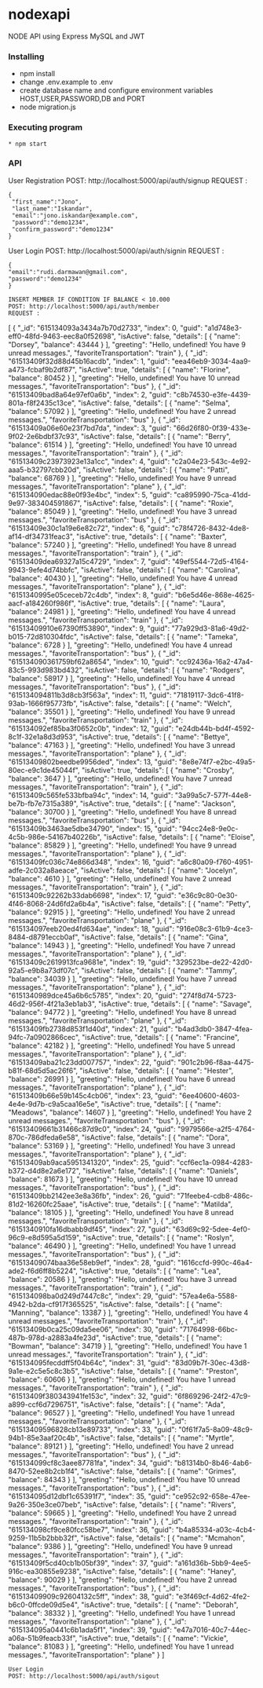 # nodexapi
NODE API using Express MySQL and JWT

### Installing

* npm install
* change .env.example to .env
* create database name and configure environment variables HOST,USER,PASSWORD,DB and PORT
* node migration.js

### Executing program
```
* npm start
```
### API
User Registration
POST: http://localhost:5000/api/auth/signup
REQUEST :
```
{
 "first_name":"Jono",
 "last_name":"Iskandar",
 "email":"jono.iskandar@example.com",
 "password":"demo1234",
 "confirm_password":"demo1234"
}
```
User Login
POST: http://localhost:5000/api/auth/signin
REQUEST :
```
{
"email":"rudi.darmawan@gmail.com",
"password":"demo1234"
}
```
```
INSERT MEMBER IF CONDITION IF BALANCE < 10.000
POST: http://localhost:5000/api/auth/member
REQUEST :
```
[
  {
    "_id": "615134093a3434a7b70d2733",
    "index": 0,
    "guid": "a1d748e3-eff0-48fd-9463-eec8a0f52698",
    "isActive": false,
    "details": [
      {
        "name": "Dorsey",
        "balance": 43444
      }
    ],
    "greeting": "Hello, undefined! You have 9 unread messages.",
    "favoriteTransportation": "train"
  },
  {
    "_id": "61513409f32d88d45b16acdb",
    "index": 1,
    "guid": "eea46eb9-3034-4aa9-a473-fcbaf9b2df87",
    "isActive": true,
    "details": [
      {
        "name": "Florine",
        "balance": 80452
      }
    ],
    "greeting": "Hello, undefined! You have 10 unread messages.",
    "favoriteTransportation": "bus"
  },
  {
    "_id": "61513409bad8a64e97ef0a6b",
    "index": 2,
    "guid": "c8b74530-e3fe-4439-801a-f8f2435c13ce",
    "isActive": false,
    "details": [
      {
        "name": "Selma",
        "balance": 57092
      }
    ],
    "greeting": "Hello, undefined! You have 2 unread messages.",
    "favoriteTransportation": "bus"
  },
  {
    "_id": "61513409a06e60e23f7bd7da",
    "index": 3,
    "guid": "66d26f80-0f39-433e-9f02-2e6bdbf37c93",
    "isActive": false,
    "details": [
      {
        "name": "Berry",
        "balance": 61514
      }
    ],
    "greeting": "Hello, undefined! You have 10 unread messages.",
    "favoriteTransportation": "train"
  },
  {
    "_id": "61513409c23973923e13a1cc",
    "index": 4,
    "guid": "c2a04e23-543c-4e92-aaa5-b32797cbb20d",
    "isActive": false,
    "details": [
      {
        "name": "Patti",
        "balance": 68769
      }
    ],
    "greeting": "Hello, undefined! You have 9 unread messages.",
    "favoriteTransportation": "plane"
  },
  {
    "_id": "615134090edac88e0f93e4bc",
    "index": 5,
    "guid": "ca895990-75ca-41dd-9e97-383404591867",
    "isActive": false,
    "details": [
      {
        "name": "Roxie",
        "balance": 85049
      }
    ],
    "greeting": "Hello, undefined! You have 3 unread messages.",
    "favoriteTransportation": "bus"
  },
  {
    "_id": "61513409e30c1a19e6e82c72",
    "index": 6,
    "guid": "c78f4726-8432-4de8-af14-df34731feac3",
    "isActive": true,
    "details": [
      {
        "name": "Baxter",
        "balance": 57240
      }
    ],
    "greeting": "Hello, undefined! You have 8 unread messages.",
    "favoriteTransportation": "train"
  },
  {
    "_id": "61513409dea69327a15c4729",
    "index": 7,
    "guid": "49ef5544-72d5-4164-9943-9efe4d74bbfc",
    "isActive": false,
    "details": [
      {
        "name": "Carolina",
        "balance": 40430
      }
    ],
    "greeting": "Hello, undefined! You have 4 unread messages.",
    "favoriteTransportation": "plane"
  },
  {
    "_id": "6151340995e05ceceb72c4db",
    "index": 8,
    "guid": "b6e5d46e-868e-4625-aacf-a184260f986f",
    "isActive": true,
    "details": [
      {
        "name": "Laura",
        "balance": 24981
      }
    ],
    "greeting": "Hello, undefined! You have 4 unread messages.",
    "favoriteTransportation": "train"
  },
  {
    "_id": "61513409910e67390ff53890",
    "index": 9,
    "guid": "77a929d3-81a6-49d2-b015-72d810304fdc",
    "isActive": false,
    "details": [
      {
        "name": "Tameka",
        "balance": 6728
      }
    ],
    "greeting": "Hello, undefined! You have 4 unread messages.",
    "favoriteTransportation": "bus"
  },
  {
    "_id": "615134090361759bf62a8654",
    "index": 10,
    "guid": "cc92436a-16a2-47a4-83c5-993d983bd432",
    "isActive": false,
    "details": [
      {
        "name": "Rodgers",
        "balance": 58917
      }
    ],
    "greeting": "Hello, undefined! You have 4 unread messages.",
    "favoriteTransportation": "bus"
  },
  {
    "_id": "615134094811b3d8cb3f563a",
    "index": 11,
    "guid": "71819117-3dc6-41f8-93ab-1666f95773fb",
    "isActive": false,
    "details": [
      {
        "name": "Welch",
        "balance": 35501
      }
    ],
    "greeting": "Hello, undefined! You have 9 unread messages.",
    "favoriteTransportation": "train"
  },
  {
    "_id": "615134092ef85ba3f0652c0b",
    "index": 12,
    "guid": "e24db44b-bd4f-4592-8c1f-32e1a8d3d953",
    "isActive": true,
    "details": [
      {
        "name": "Bettye",
        "balance": 47163
      }
    ],
    "greeting": "Hello, undefined! You have 3 unread messages.",
    "favoriteTransportation": "plane"
  },
  {
    "_id": "61513409802beedbe9956ded",
    "index": 13,
    "guid": "8e8e74f7-e2bc-49a5-80ec-e9c1de45044f",
    "isActive": true,
    "details": [
      {
        "name": "Crosby",
        "balance": 3647
      }
    ],
    "greeting": "Hello, undefined! You have 7 unread messages.",
    "favoriteTransportation": "train"
  },
  {
    "_id": "61513409c565fe533bfba94c",
    "index": 14,
    "guid": "3a99a5c7-577f-44e8-be7b-fb7e7315a389",
    "isActive": true,
    "details": [
      {
        "name": "Jackson",
        "balance": 30700
      }
    ],
    "greeting": "Hello, undefined! You have 8 unread messages.",
    "favoriteTransportation": "bus"
  },
  {
    "_id": "61513409b3463ae5dbe34790",
    "index": 15,
    "guid": "94cc24e8-9e0c-4c5b-986e-54167b40226b",
    "isActive": false,
    "details": [
      {
        "name": "Eloise",
        "balance": 85829
      }
    ],
    "greeting": "Hello, undefined! You have 9 unread messages.",
    "favoriteTransportation": "plane"
  },
  {
    "_id": "61513409fc036c74e866d348",
    "index": 16,
    "guid": "a6c80a09-f760-4951-adfe-2c032a8aeace",
    "isActive": false,
    "details": [
      {
        "name": "Jocelyn",
        "balance": 4610
      }
    ],
    "greeting": "Hello, undefined! You have 2 unread messages.",
    "favoriteTransportation": "train"
  },
  {
    "_id": "61513409c92262b33dab6698",
    "index": 17,
    "guid": "e36c9c80-0e30-4f46-8068-24d6fd2a6b4a",
    "isActive": false,
    "details": [
      {
        "name": "Petty",
        "balance": 92915
      }
    ],
    "greeting": "Hello, undefined! You have 2 unread messages.",
    "favoriteTransportation": "plane"
  },
  {
    "_id": "615134097eeb20ed4fd634ae",
    "index": 18,
    "guid": "916e08c3-61b9-4ce3-8484-d8791eccb0af",
    "isActive": false,
    "details": [
      {
        "name": "Gina",
        "balance": 14943
      }
    ],
    "greeting": "Hello, undefined! You have 7 unread messages.",
    "favoriteTransportation": "plane"
  },
  {
    "_id": "61513409c2619913fca9681e",
    "index": 19,
    "guid": "329523be-de22-42d0-92a5-e9b8a73df07c",
    "isActive": false,
    "details": [
      {
        "name": "Tammy",
        "balance": 34039
      }
    ],
    "greeting": "Hello, undefined! You have 7 unread messages.",
    "favoriteTransportation": "plane"
  },
  {
    "_id": "6151340989dce45a6b6c5785",
    "index": 20,
    "guid": "274f8d74-5723-46d2-956f-4f21a3eb1ab3",
    "isActive": true,
    "details": [
      {
        "name": "Savage",
        "balance": 94772
      }
    ],
    "greeting": "Hello, undefined! You have 8 unread messages.",
    "favoriteTransportation": "plane"
  },
  {
    "_id": "61513409fb2738d853f1d40d",
    "index": 21,
    "guid": "b4ad3db0-3847-4fea-94fc-7a0902866cec",
    "isActive": true,
    "details": [
      {
        "name": "Francine",
        "balance": 42182
      }
    ],
    "greeting": "Hello, undefined! You have 5 unread messages.",
    "favoriteTransportation": "plane"
  },
  {
    "_id": "61513409aba21c23dd007757",
    "index": 22,
    "guid": "901c2b96-f8aa-4475-b81f-68d5d5ac26f6",
    "isActive": false,
    "details": [
      {
        "name": "Hester",
        "balance": 26991
      }
    ],
    "greeting": "Hello, undefined! You have 6 unread messages.",
    "favoriteTransportation": "plane"
  },
  {
    "_id": "61513409b66e59b145c4cb06",
    "index": 23,
    "guid": "6ee40600-4603-4e4e-9d7b-c9a5caa16e5e",
    "isActive": true,
    "details": [
      {
        "name": "Meadows",
        "balance": 14607
      }
    ],
    "greeting": "Hello, undefined! You have 2 unread messages.",
    "favoriteTransportation": "bus"
  },
  {
    "_id": "61513409661b31466c87d9c0",
    "index": 24,
    "guid": "9979566e-a2f5-4764-870c-786dfeda6e58",
    "isActive": false,
    "details": [
      {
        "name": "Dora",
        "balance": 53169
      }
    ],
    "greeting": "Hello, undefined! You have 3 unread messages.",
    "favoriteTransportation": "plane"
  },
  {
    "_id": "61513409ab9aca5951341320",
    "index": 25,
    "guid": "ccf6ec1a-0984-4283-b372-d4d8e2a6e172",
    "isActive": false,
    "details": [
      {
        "name": "Daniels",
        "balance": 81673
      }
    ],
    "greeting": "Hello, undefined! You have 10 unread messages.",
    "favoriteTransportation": "bus"
  },
  {
    "_id": "61513409bb2142ee3e8a36fb",
    "index": 26,
    "guid": "71feebe4-cdb8-486c-81d2-16260fc25aae",
    "isActive": true,
    "details": [
      {
        "name": "Matilda",
        "balance": 18105
      }
    ],
    "greeting": "Hello, undefined! You have 8 unread messages.",
    "favoriteTransportation": "train"
  },
  {
    "_id": "6151340910fa16dbabb9df45",
    "index": 27,
    "guid": "63d69c92-5dee-4ef0-96c9-e8d595a5d159",
    "isActive": true,
    "details": [
      {
        "name": "Roslyn",
        "balance": 46490
      }
    ],
    "greeting": "Hello, undefined! You have 1 unread messages.",
    "favoriteTransportation": "bus"
  },
  {
    "_id": "61513409074baa36e58eb9ef",
    "index": 28,
    "guid": "1616ccfd-990c-46a4-ade2-f6d6ff8b5224",
    "isActive": true,
    "details": [
      {
        "name": "Lea",
        "balance": 20586
      }
    ],
    "greeting": "Hello, undefined! You have 3 unread messages.",
    "favoriteTransportation": "train"
  },
  {
    "_id": "615134098ba0d249d7447c8c",
    "index": 29,
    "guid": "57ea4e6a-5588-4942-b2da-cf917f365525",
    "isActive": false,
    "details": [
      {
        "name": "Manning",
        "balance": 13387
      }
    ],
    "greeting": "Hello, undefined! You have 4 unread messages.",
    "favoriteTransportation": "train"
  },
  {
    "_id": "61513409b0ca25c09da5ee06",
    "index": 30,
    "guid": "71764998-66bc-487b-978d-a2883a4fe23d",
    "isActive": true,
    "details": [
      {
        "name": "Bowman",
        "balance": 34719
      }
    ],
    "greeting": "Hello, undefined! You have 1 unread messages.",
    "favoriteTransportation": "train"
  },
  {
    "_id": "615134095fecddff5f04b64c",
    "index": 31,
    "guid": "83d09b7f-30ec-43d8-9a1e-e2c5e5c8c3b5",
    "isActive": false,
    "details": [
      {
        "name": "Preston",
        "balance": 60606
      }
    ],
    "greeting": "Hello, undefined! You have 1 unread messages.",
    "favoriteTransportation": "train"
  },
  {
    "_id": "61513409f380343941fe153c",
    "index": 32,
    "guid": "6f869296-24f2-47c9-a899-ccf6d7296751",
    "isActive": false,
    "details": [
      {
        "name": "Ada",
        "balance": 96527
      }
    ],
    "greeting": "Hello, undefined! You have 1 unread messages.",
    "favoriteTransportation": "plane"
  },
  {
    "_id": "61513409596828cb13e89733",
    "index": 33,
    "guid": "0f61f7a5-8a09-48c9-94b1-85e3aaf20c4b",
    "isActive": false,
    "details": [
      {
        "name": "Myrtle",
        "balance": 89121
      }
    ],
    "greeting": "Hello, undefined! You have 2 unread messages.",
    "favoriteTransportation": "bus"
  },
  {
    "_id": "615134099cf8c3aee87781fa",
    "index": 34,
    "guid": "b81314b0-8b46-4ab6-8470-52ee8b2cb1f4",
    "isActive": false,
    "details": [
      {
        "name": "Grimes",
        "balance": 84343
      }
    ],
    "greeting": "Hello, undefined! You have 10 unread messages.",
    "favoriteTransportation": "bus"
  },
  {
    "_id": "615134095d12dbf1c65391f7",
    "index": 35,
    "guid": "ce952c92-658e-47ee-9a26-350e3ce07beb",
    "isActive": false,
    "details": [
      {
        "name": "Rivers",
        "balance": 59665
      }
    ],
    "greeting": "Hello, undefined! You have 2 unread messages.",
    "favoriteTransportation": "train"
  },
  {
    "_id": "615134098cf9ce80fcc58be7",
    "index": 36,
    "guid": "b4a85334-a03c-4cb4-9259-11b5b2bbb32f",
    "isActive": false,
    "details": [
      {
        "name": "Mcmahon",
        "balance": 9386
      }
    ],
    "greeting": "Hello, undefined! You have 9 unread messages.",
    "favoriteTransportation": "train"
  },
  {
    "_id": "61513409f5cd40cb1b05bf39",
    "index": 37,
    "guid": "a161d36b-5bb9-4ee5-916c-ea30855e9238",
    "isActive": false,
    "details": [
      {
        "name": "Haney",
        "balance": 90029
      }
    ],
    "greeting": "Hello, undefined! You have 2 unread messages.",
    "favoriteTransportation": "bus"
  },
  {
    "_id": "61513409909c92604132c5ff",
    "index": 38,
    "guid": "e3f469cf-4d62-4fe2-b6c0-0ffcde09d5e4",
    "isActive": true,
    "details": [
      {
        "name": "Deborah",
        "balance": 38332
      }
    ],
    "greeting": "Hello, undefined! You have 1 unread messages.",
    "favoriteTransportation": "plane"
  },
  {
    "_id": "615134095a0441c6b1ada5f1",
    "index": 39,
    "guid": "e47a7016-40c7-44ec-a06a-51b9feacb33f",
    "isActive": true,
    "details": [
      {
        "name": "Vickie",
        "balance": 81083
      }
    ],
    "greeting": "Hello, undefined! You have 1 unread messages.",
    "favoriteTransportation": "plane"
  }
]

```
User Login
POST: http://localhost:5000/api/auth/sigout
